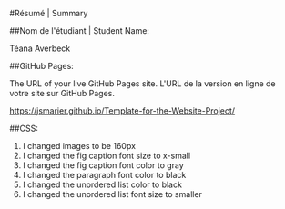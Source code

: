 #Résumé | Summary

##Nom de l'étudiant | Student Name:

Téana Averbeck

##GitHub Pages:

The URL of your live GitHub Pages site. L'URL de la version en ligne de votre site sur GitHub Pages.

https://jsmarier.github.io/Template-for-the-Website-Project/

##CSS:

1. I changed images to be 160px
2. I changed the fig caption font size to x-small
3. I changed the fig caption font color to gray
4. I changed the paragraph font color to black
5. I changed the unordered list color to black
6. I changed the unordered list font size to smaller
